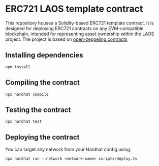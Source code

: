 # ERC721 LAOS template contract 

This repository houses a Solidity-based ERC721 template contract. It is designed for deploying ERC721 contracts on any EVM-compatible blockchain, intended for representing asset ownership within the LAOS project. The project is based on [open-zeppeling contracts](https://github.com/OpenZeppelin/openzeppelin-contracts) 

## Installing dependencies

```
npm install
```

## Compiling the contract

```
npx hardhat compile
```

## Testing the contract

```
npx hardhat test
```

## Deploying the contract

You can target any network from your Hardhat config using:

```
npx hardhat run --network <network-name> scripts/deploy.ts
```
